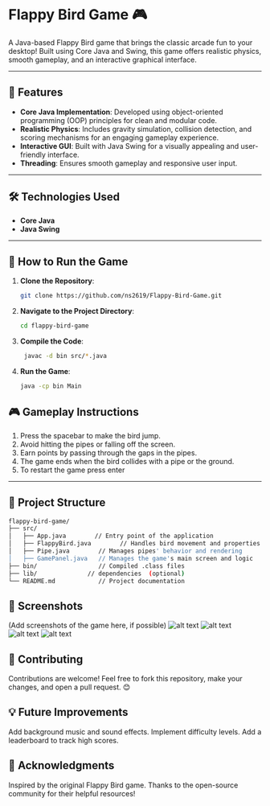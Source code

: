 # Flappy Bird Game 🎮

A Java-based Flappy Bird game that brings the classic arcade fun to your desktop! Built using Core Java and Swing, this game offers realistic physics, smooth gameplay, and an interactive graphical interface.

---

## 🎯 Features

- **Core Java Implementation**: Developed using object-oriented programming (OOP) principles for clean and modular code.
- **Realistic Physics**: Includes gravity simulation, collision detection, and scoring mechanisms for an engaging gameplay experience.
- **Interactive GUI**: Built with Java Swing for a visually appealing and user-friendly interface.
- **Threading**: Ensures smooth gameplay and responsive user input.

---

## 🛠️ Technologies Used

- **Core Java**
- **Java Swing**

---

## 🚀 How to Run the Game

1. **Clone the Repository**:
   ```bash
   git clone https://github.com/ns2619/Flappy-Bird-Game.git 

2. **Navigate to the Project Directory**:
    ```bash
    cd flappy-bird-game

2. **Compile the Code**:
   ```bash
    javac -d bin src/*.java

3. **Run the Game**:
   ```bash
   java -cp bin Main

## 🎮 Gameplay Instructions 

1. Press the spacebar to make the bird jump.
2. Avoid hitting the pipes or falling off the screen.
3. Earn points by passing through the gaps in the pipes.
4. The game ends when the bird collides with a pipe or the ground.
5. To restart the game press enter

---

## 📂 Project Structure

```bash
flappy-bird-game/
├── src/
│   ├── App.java        // Entry point of the application
│   ├── FlappyBird.java        // Handles bird movement and properties
│   ├── Pipe.java        // Manages pipes' behavior and rendering
│   ├── GamePanel.java   // Manages the game's main screen and logic
├── bin/                 // Compiled .class files
├── lib/              // dependencies  (optional)
└── README.md            // Project documentation
```

## 📸 Screenshots
(Add screenshots of the game here, if possible)
![alt text](<Screenshot 2025-02-03 151750.png>)
![alt text](<Screenshot 2025-02-03 151733.png>)
![alt text](<Screenshot 2025-02-03 151650.png>)
![alt text](image.png)

## 🤝 Contributing
Contributions are welcome! Feel free to fork this repository, make your changes, and open a pull request. 😊

## 💡 Future Improvements
Add background music and sound effects.
Implement difficulty levels.
Add a leaderboard to track high scores.

## 🙌 Acknowledgments
Inspired by the original Flappy Bird game.
Thanks to the open-source community for their helpful resources!



<!--
## Getting Started
## Folder Structure
- `src`: the folder to maintain sources
- `lib`: the folder to maintain dependencies

Meanwhile, the compiled output files will be generated in the `bin` folder by default.

> If you want to customize the folder structure, open `.vscode/settings.json` and update the related settings there.

## Dependency Management

The `JAVA PROJECTS` view allows you to manage your dependencies. More details can be found [here](https://github.com/microsoft/vscode-java-dependency#manage-dependencies).


Creating a weather website or app for a specific location involves several steps, ranging from choosing the right technology to designing the user interface and sourcing weather data. Here's a breakdown of the process, focusing on both web and app development:
 **I. Planning & Design:** 
 1. **Define Scope and Features:** * **Location Specificity:** 
 Will it only cover one location, or allow users to select different locations? * 
 **Data Points:** What information will you display? (Temperature, humidity, wind speed/direction, precipitation, UV index, sunrise/sunset times, air quality, etc.) * **Timeframes:** Will you show current conditions, hourly forecasts, daily forecasts, or longer-term predictions? * **Visualizations:** How will you present the data? (Charts, graphs, icons, maps) * **User Interface (UI) / User Experience (UX):** Sketch out the layout and user flow. Consider responsiveness for different screen sizes (desktop, mobile, tablet). * **Monetization (Optional):** Will you display ads, offer premium features, or charge subscriptions? 
 
 2. **Choose a Technology Stack:** 
   
   **A. Website:** *
   
   **Frontend (what the user sees):** HTML, CSS, JavaScript are essential. Consider using a framework like React, Vue, or Angular for larger projects to manage complexity. * 
   
   **Backend (data handling and logic):** You'll need a server-side language (Python, Node.js, PHP, Ruby on Rails, etc.) and a database (PostgreSQL, MySQL, MongoDB, etc.) to store data (though you likely won't store *all* weather data; see data sources below). A framework like Flask (Python), Express.js (Node.js), or similar can simplify development. * 
   
   **API (Application Programming Interface):** This is how your website will communicate with the weather data source. 
   
   **B. App (Android/iOS):** * 
   
   **Native Development:** Requires separate development for Android (Java/Kotlin) and iOS (Swift/Objective-C). This provides the best performance and access to device features. * 
   
   **Cross-Platform Development:** Frameworks like React Native, Flutter, or Xamarin allow you to build for both platforms with a single codebase. This is generally faster but might have some performance limitations. * 
   
   **API:** Same as for websites. 
 
 **II. Data Acquisition:** 

 1. **Choose a Weather API:** Many APIs provide weather data. Popular options include: 
  * **OpenWeatherMap:** A widely used and relatively inexpensive option. 
  * **WeatherAPI:** Offers a variety of data and plans. 
  * **AccuWeather:** A well-known provider, but may be more expensive. 
  * **Dark Sky (now owned by Apple):** High-quality data, but access is restricted. Consider alternatives. 
  
 2. **API Key:** You'll need an API key from your chosen provider to access their data. Many offer free tiers with usage limits. 
 
 3. **Data Handling:** Your backend will fetch data from the API, potentially store some (like recent forecasts) in a database for faster access, and process it into a format suitable for display on your website or app. 
 
 **III. Development:** 
 1. **Frontend Development:** Build the UI using HTML, CSS, and JavaScript (or your chosen framework). Use the API data to populate the website/app with weather information. 
 2. **Backend Development (if applicable):** Create the server-side logic to fetch data from the API, handle user requests, and interact with the database (if used). 
 3. **API Integration:** Implement the code to communicate with the weather API and handle responses. 
 4. **Testing:** Thoroughly test your website/app on different devices and browsers to ensure it works correctly. 
 
 **IV. Deployment:** 
 1. **Website:** Host your website on a web hosting provider (e.g., Netlify, Heroku, AWS, Google Cloud). 
 2. **App:** For native apps, you'll need to publish them to the Google Play Store (Android) and Apple App Store (iOS). For cross-platform apps, the deployment process depends on the framework used.
 
 **V. Iteration and Maintenance:** 
 1. **User Feedback:** Collect feedback from users to improve your website/app. 
 2. **Updates:** Regularly update your website/app to fix bugs, add features, and improve performance. 
 3. **API Changes:** Keep an eye on changes to the weather API you're using, as updates might require code adjustments. 
 
 **Example (Conceptual Python/Flask Backend with OpenWeatherMap):** 
 ```python from flask import Flask, jsonify import requests app = Flask(__name__) # Replace with your OpenWeatherMap API key OPENWEATHER_API_KEY = "YOUR_API_KEY" @app.route('/weather/') def get_weather(city): url = f"http://api.openweathermap.org/data/2.5/weather?q={city}&appid={OPENWEATHER_API_KEY}&units=metric" response = requests.get(url) data = response.json() return jsonify(data) if __name__ == '__main__': app.run(debug=True) ``` 
 
 This is a simplified example. A real-world application would involve more sophisticated error handling, data processing, and security measures. Remember to consult the API documentation for your chosen provider. This outline should give you a solid starting point for your weather website or app project. Remember to break down the project into smaller, manageable tasks.

 -->
